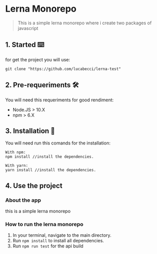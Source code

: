 # Lerna Monorepo

> This is a simple lerna monorepo where i create two packages of javascript

## 1. Started ⌨️

for get the project you will use:

```tsx
git clone "https://github.com/lucabecci/lerna-test"

```

## 2. Pre-requeriments 🛠

You will need this requeriments for good rendiment:

- Node.JS > 10.X
- npm > 6.X

## 3. Installation 🔩

You will need run this comands for the installation:

```
With npm: 
npm install //install the dependencies.

With yarn:
yarn install //install the dependencies.

```

## 4. Use the project

### About the app

this is a simple lerna monorepo

### How to run the lerna monorepo

1. In your terminal, navigate to the main directory.
2. Run `npm install` to install all dependencies.
3. Run `npm run test` for the api build